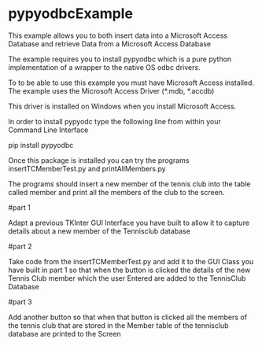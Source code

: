 # pypyodbcExample

This example allows you to both insert data into a Microsoft Access Database and retrieve Data from a Microsoft Access Database

The example requires you to install pypyodbc which is a pure python implementation of a wrapper to the native OS odbc drivers.

To to be able to use this example you must have Microsoft Access installed. The example uses the Microsoft Access Driver (*.mdb, *.accdb) 

This driver is installed on Windows when you install Microsoft Access.

In order to install pypyodc type the following line from within your Command Line Interface

pip install pypyodbc

Once this package is installed you can try the programs insertTCMemberTest.py and printAllMembers.py

The programs should insert a new member of the tennis club into the table called member and print all the members of the club to the screen.

#part 1

Adapt a previous TKInter GUI Interface you have built to allow it to capture details about a new member of the Tennisclub database

#part 2

Take code from the insertTCMemberTest.py and add it to the GUI Class you have built in part 1 so that when the button is clicked the details of the new Tennis Club member which the user Entered are added to the TennisClub Database

#part 3

Add another button so that when that button is clicked all the members of the tennis club that are stored in the Member table of the tennisclub database are printed to the Screen


